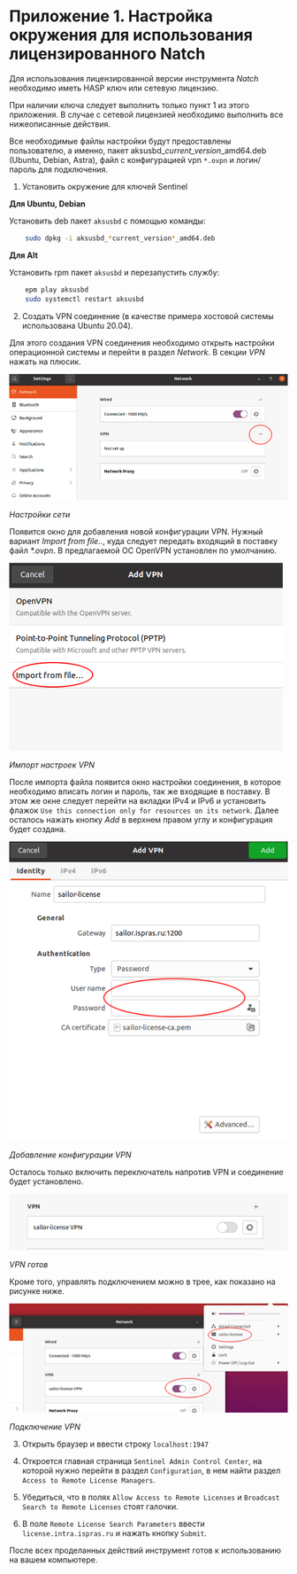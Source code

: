 <div style="page-break-before:always;">
</div>

# <a name="app_license"></a>Приложение 1. Настройка окружения для использования лицензированного Natch

Для использования лицензированной версии инструмента *Natch* необходимо иметь HASP ключ или сетевую лицензию.

При наличии ключа следует выполнить только пункт 1 из этого приложения. В случае с сетевой лицензией необходимо выполнить
все нижеописанные действия.

Все необходимые файлы настройки будут предоставлены пользователю, а именно, пакет aksusbd_*current_version*\_amd64.deb (Ubuntu, Debian, Astra), файл с конфигурацией vpn ``*.ovpn`` и логин/пароль для подключения.

1. Установить окружение для ключей Sentinel

**Для Ubuntu, Debian**

Установить deb пакет `aksusbd` с помощью команды:
```bash
    sudo dpkg -i aksusbd_*current_version*_amd64.deb
```

**Для Alt**

Установить rpm пакет `aksusbd` и перезапустить службу:
```bash
    epm play aksusbd
    sudo systemctl restart aksusbd
```

2. Создать VPN соединение (в качестве примера хостовой системы использована Ubuntu 20.04).

Для этого создания VPN соединения необходимо открыть настройки операционной системы и перейти в раздел *Network*. В секции *VPN* нажать на плюсик.

<img src="images/app_vpn/settings.png"><figcaption>_Настройки сети_</figcaption>

Появится окно для добавления новой конфигурации VPN. Нужный вариант *Import from file..*, куда следует передать входящий в поставку
файл *\*.ovpn*. В предлагаемой ОС OpenVPN установлен по умолчанию.

<img src="images/app_vpn/import.png"><figcaption>_Импорт настроек VPN_</figcaption>

После импорта файла появится окно настройки соединения, в которое необходимо вписать логин и пароль, так же входящие в поставку.
В этом же окне следует перейти на вкладки IPv4 и IPv6 и установить флажок ``Use this connection only for resources on its network``.
Далее осталось нажать кнопку *Add* в верхнем правом углу и конфигурация будет создана.


<img src="images/app_vpn/login.png"><figcaption>_Добавление конфигурации VPN_</figcaption>

Осталось только включить переключатель напротив VPN и соединение будет установлено.

<img src="images/app_vpn/ok.png"><figcaption>_VPN готов_</figcaption>

Кроме того, управлять подключением можно в трее, как показано на рисунке ниже.

<img src="images/app_vpn/profit.png"><figcaption>_Подключение VPN_</figcaption>

3. Открыть браузер и ввести строку ``localhost:1947``

4. Откроется главная страница ``Sentinel Admin Control Center``, на которой нужно перейти в раздел ``Configuration``, в нем найти раздел ``Access to Remote License Managers``.

5. Убедиться, что в полях ``Allow Access to Remote Licenses`` и ``Broadcast Search to Remote Licenses`` стоят галочки.

6. В поле ``Remote License Search Parameters`` ввести ``license.intra.ispras.ru`` и нажать кнопку ``Submit``.

После всех проделанных действий инструмент готов к использованию на вашем компьютере.

